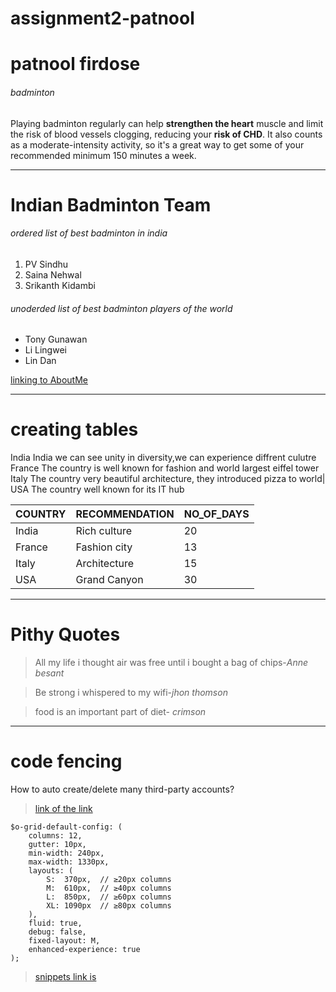 # assignment2-patnool
# patnool firdose
###### badminton
Playing badminton regularly can help **strengthen the heart** muscle and limit the risk of blood vessels clogging, reducing your **risk of CHD**. It also counts as a moderate-intensity activity, so it's a great way to get some of your recommended minimum 150 minutes a week.

---

# Indian Badminton Team

###### ordered list of best badminton in india
1. PV Sindhu
2. Saina Nehwal
3. Srikanth Kidambi
###### unoderded list of best badminton players of the world
* Tony Gunawan
* Li Lingwei
*  Lin Dan


[linking to AboutMe](AboutMe.md)<br>

---

# creating tables 

                                                            
                                                                   
 India     India we can see unity in diversity,we can experience diffrent culutre 
 France    The country is well known for fashion and world largest eiffel tower
 Italy     The country very beautiful architecture, they introduced pizza to world|
 USA       The country well known for its IT hub                                   

| COUNTRY | RECOMMENDATION | NO_OF_DAYS  |
| :---    | :---            | :---       |
| India   | Rich culture    | 20         |
| France  | Fashion city    | 13         |
| Italy   | Architecture    | 15         |
| USA     | Grand Canyon    | 30         |

---

# Pithy Quotes 

> All my life i thought air was free until i bought a bag of chips-*Anne besant*<br>

>Be strong i whispered to my wifi-*jhon thomson*<br>

>food is an important part of diet- *crimson*<br>

 ---
 
 # code fencing

 How to auto create/delete many third-party accounts?

 > [link of the link](https://stackoverflow.com/questions/66003935/how-to-use-map-deep-get-in-sass)

```
$o-grid-default-config: (
    columns: 12,
    gutter: 10px,
    min-width: 240px,
    max-width: 1330px,
    layouts: (
        S:  370px,  // ≥20px columns
        M:  610px,  // ≥40px columns
        L:  850px,  // ≥60px columns
        XL: 1090px  // ≥80px columns
    ),
    fluid: true,
    debug: false,
    fixed-layout: M,
    enhanced-experience: true
);

```

> [snippets link is](https://css-tricks.com/snippets/sass/deep-getset-maps/)
